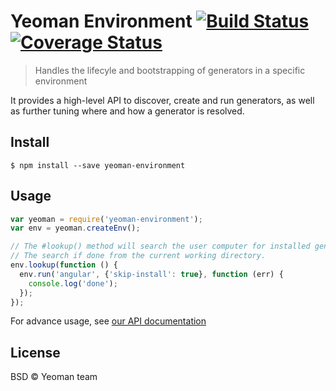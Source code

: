 # Yeoman Environment [![Build Status](https://travis-ci.org/yeoman/generator.svg?branch=master)](https://travis-ci.org/yeoman/environment) [![Coverage Status](https://coveralls.io/repos/yeoman/environment/badge.svg?branch=master&service=github)](https://coveralls.io/github/yeoman/environment?branch=master)

> Handles the lifecyle and bootstrapping of generators in a specific environment

It provides a high-level API to discover, create and run generators, as well as further tuning where and how a generator is resolved.


## Install

```
$ npm install --save yeoman-environment
```


## Usage

```js
var yeoman = require('yeoman-environment');
var env = yeoman.createEnv();

// The #lookup() method will search the user computer for installed generators.
// The search if done from the current working directory.
env.lookup(function () {
  env.run('angular', {'skip-install': true}, function (err) {
    console.log('done');
  });
});
```

For advance usage, see [our API documentation](http://yeoman.github.io/environment)


## License

BSD © Yeoman team
